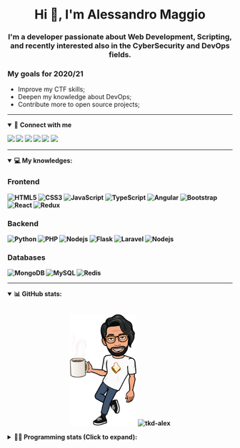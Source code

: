 <h1 align="center">Hi 👋, I'm Alessandro Maggio</h1>
<h3 align="center">I'm a developer passionate about Web Development, Scripting, and recently interested also in the CyberSecurity and DevOps fields.</h3>

### My goals for 2020/21
- Improve my CTF skills;
- Deepen my knowledge about DevOps;
- Contribute more to open source projects;

____

<details open>
<summary>🤝 <b>Connect with me<b></summary>

<p align = "center">

[<img src="https://img.shields.io/badge/twitter-1DA1F2.svg?&style=for-the-badge&logo=twitter&logoColor=white" />](https://twitter.com/TkdAxel)
[<img src ="https://img.shields.io/badge/portfolio-web-%23.svg?&style=for-the-badge&logo=&logoColor=white%22">](https://alessandromaggio.it/)
[<img src ="https://img.shields.io/badge/Telegram-1ca0f1.svg?&style=for-the-badge&logo=Telegram&logoColor=white%22&link=https://t.me/TkdAlex">](https://t.me/TkdAlex/)
[<img src="https://img.shields.io/badge/gmail-c14438.svg?&style=for-the-badge&logo=Gmail&logoColor=white&link=mailto:alex.tkd.alex@gmail.com"/>](mailto:alex.tkd.alex@gmail.com)
[<img src="https://img.shields.io/badge/linkedin-0077B5.svg?&style=for-the-badge&logo=linkedin&logoColor=white" />](https://www.linkedin.com/in/aalessandromaggio/)
[<img src = "https://img.shields.io/badge/instagram-E4405F.svg?&style=for-the-badge&logo=instagram&logoColor=white">](https://www.instagram.com/tkd_alex/)
<!--- [![Visits Badge](https://badges.pufler.dev/visits/tkd-alex/tkd-alex?style=for-the-badge&color=blue)](https://github.com/tkd-alex/tkd-alex) -->

</p>

</details>

---

<details open>
<summary>💻 <b>My knowledges</b>: </summary>

### Frontend
![HTML5](https://img.shields.io/badge/-HTML5-E34F26.svg?style=for-the-badge&logo=html5&logoColor=ffffff)
![CSS3](https://img.shields.io/badge/-CSS3-1572B6.svg?style=for-the-badge&logo=css3)
![JavaScript](https://img.shields.io/badge/-JavaScript-282C34?style=for-the-badge&logo=javascript)
![TypeScript](https://img.shields.io/badge/-TypeScript-007ACC?style=for-the-badge&logo=typescript)
![Angular](https://img.shields.io/badge/-Angular-DD0031?style=for-the-badge&logo=angular)
![Bootstrap](https://img.shields.io/badge/-Bootstrap-563D7C.svg?style=for-the-badge&logo=bootstrap)
![React](https://img.shields.io/badge/-React-282C34.svg?style=for-the-badge&logo=react&logoColor=ffffff)
![Redux](https://img.shields.io/badge/-Redux-764ABC.svg?style=for-the-badge&logo=redux)

### Backend
![Python](https://img.shields.io/badge/-Python-3776AB.svg?style=for-the-badge&logo=Python&logoColor=ffffff)
![PHP](https://img.shields.io/badge/-PHP-777BB4.svg?style=for-the-badge&logo=PHP&logoColor=ffffff)
![Nodejs](https://img.shields.io/badge/-Bash-4EAA25.svg?style=for-the-badge&logo=gnu-bash&logoColor=ffffff)
![Flask](https://img.shields.io/badge/-Flask-282C34.svg?style=for-the-badge&logo=flask)
![Laravel](https://img.shields.io/badge/-Laravel-FF2D20.svg?style=for-the-badge&logo=laravel&logoColor=ffffff)
![Nodejs](https://img.shields.io/badge/-Nodejs-339933.svg?style=for-the-badge&logo=Node.js&logoColor=ffffff)

### Databases
![MongoDB](https://img.shields.io/badge/-MongoDB-47A248?style=for-the-badge&logo=mongodb&logoColor=ffffff)
![MySQL](https://img.shields.io/badge/-MySQL-4479A1?style=for-the-badge&logo=mysql&logoColor=ffffff)
![Redis](https://img.shields.io/badge/-Redis-DC382D?style=for-the-badge&logo=Redis&logoColor=ffffff)

</details>

---

<details open>
 <summary>📊 <b>GitHub stats</b>: </summary>

<br>

<p align = "center">
    <img src="https://raw.githubusercontent.com/Tkd-Alex/tkd-alex/master/images/321517cd-ff68-41a7-b0d1-e765680568a7-8b6448d9-c944-4146-b633-adbdd25cb471-v1.png" height="250" />
    <img src="https://github-readme-stats.vercel.app/api?username=tkd-alex&show_icons=true&count_private=true&hide_border=true&line_height=25" alt="tkd-alex">
</p>

</design>

<details>
 <summary>👨‍💻 <b>Programming stats (Click to expand)</b>: </summary>
 
<!--START_SECTION:waka-->
**I'm an Early 🐤** 

```text
🌞 Morning    412 commits    █████░░░░░░░░░░░░░░░░░░░░   22.93% 
🌆 Daytime    751 commits    ██████████░░░░░░░░░░░░░░░   41.79% 
🌃 Evening    591 commits    ████████░░░░░░░░░░░░░░░░░   32.89% 
🌙 Night      43 commits     ░░░░░░░░░░░░░░░░░░░░░░░░░   2.39%

```
📅 **I'm Most Productive on Wednesday** 

```text
Monday       278 commits    ███░░░░░░░░░░░░░░░░░░░░░░   15.47% 
Tuesday      285 commits    ████░░░░░░░░░░░░░░░░░░░░░   15.86% 
Wednesday    336 commits    ████░░░░░░░░░░░░░░░░░░░░░   18.7% 
Thursday     297 commits    ████░░░░░░░░░░░░░░░░░░░░░   16.53% 
Friday       261 commits    ███░░░░░░░░░░░░░░░░░░░░░░   14.52% 
Saturday     172 commits    ██░░░░░░░░░░░░░░░░░░░░░░░   9.57% 
Sunday       168 commits    ██░░░░░░░░░░░░░░░░░░░░░░░   9.35%

```


📊 **This Week I Spent My Time On** 

```text
⌚︎ Time Zone: Europe/Rome

💬 Programming Languages: 
JavaScript               7 hrs 18 mins       ████████████░░░░░░░░░░░░░   51.31% 
Java                     3 hrs 4 mins        █████░░░░░░░░░░░░░░░░░░░░   21.62% 
Other                    39 mins             █░░░░░░░░░░░░░░░░░░░░░░░░   4.61% 
Git Config               30 mins             █░░░░░░░░░░░░░░░░░░░░░░░░   3.62% 
Python                   26 mins             ░░░░░░░░░░░░░░░░░░░░░░░░░   3.08%

🔥 Editors: 
VS Code                  13 hrs 18 mins      ███████████████████████░░   93.38% 
Sublime Text             56 mins             █░░░░░░░░░░░░░░░░░░░░░░░░   6.62%

🐱‍💻 Projects: 
secret-project-ytm       8 hrs               ██████████████░░░░░░░░░░░   56.16% 
PandaScripts-Chrome-Exten4 hrs 24 mins       ███████░░░░░░░░░░░░░░░░░░   30.96% 
myStore                  1 hr 10 mins        ██░░░░░░░░░░░░░░░░░░░░░░░   8.25% 
Unknown Project          39 mins             █░░░░░░░░░░░░░░░░░░░░░░░░   4.63%

💻 Operating System: 
Linux                    14 hrs 15 mins      █████████████████████████   100.0%

```

**I Mostly Code in Python** 

```text
Python                   31 repos            ██████████░░░░░░░░░░░░░░░   41.89% 
JavaScript               12 repos            ████░░░░░░░░░░░░░░░░░░░░░   16.22% 
PHP                      5 repos             █░░░░░░░░░░░░░░░░░░░░░░░░   6.76% 
CSS                      5 repos             █░░░░░░░░░░░░░░░░░░░░░░░░   6.76% 
HTML                     5 repos             █░░░░░░░░░░░░░░░░░░░░░░░░   6.76%

```



 Last Updated on 29/07/2021
<!--END_SECTION:waka-->

</details>
